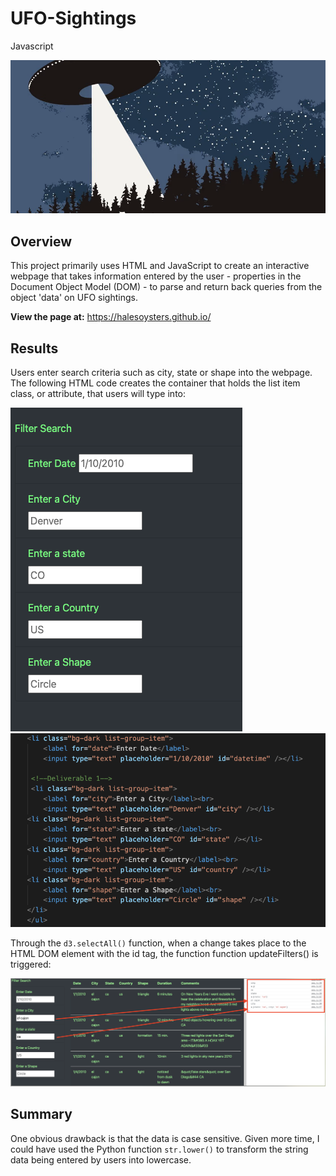 # UFO-Sightings
Javascript


![header](images/ufos.png)

## Overview

This project primarily uses HTML and JavaScript to create an interactive webpage that takes information entered by the user - properties in the Document Object Model (DOM) - to parse and return back queries from the object 'data' on UFO sightings.  

**View the page at:**  https://halesoysters.github.io/

## Results

Users enter search criteria such as city, state or shape into the webpage.  The following HTML code creates the container that holds the list item class, or attribute, that users will type into:

![header](images/filter_search.png)  ![header](images/filter_code.png) 

Through the `d3.selectAll()` function, when a change takes place to the HTML DOM element with the id tag, the function function updateFilters() is triggered:

![header](images/conlsole_log.png) 


## Summary

One obvious drawback is that the data is case sensitive.  Given more time, I could have used the Python function `str.lower()` to transform the string data being entered by users into lowercase.  
